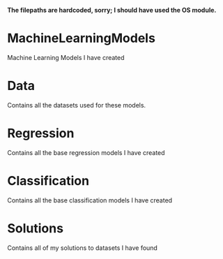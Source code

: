 **The filepaths are hardcoded, sorry; I should have used the OS module.**

# MachineLearningModels
Machine Learning Models I have created

# Data
Contains all the datasets used for these models.

# Regression
Contains all the base regression models I have created

# Classification
Contains all the base classification models I have created

# Solutions
Contains all of my solutions to datasets I have found
